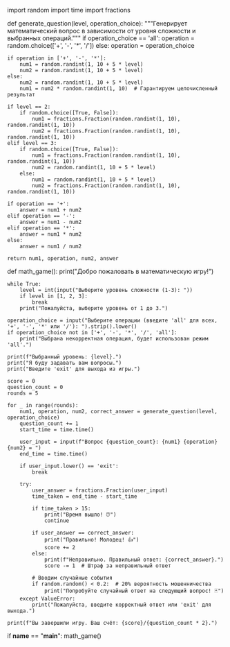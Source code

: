 import random
import time
import fractions

def generate_question(level, operation_choice):
    """Генерирует математический вопрос в зависимости от уровня сложности и выбранных операций."""
    if operation_choice == 'all':
        operation = random.choice(['+', '-', '*', '/'])
    else:
        operation = operation_choice

    if operation in ['+', '-', '*']:
        num1 = random.randint(1, 10 + 5 * level)
        num2 = random.randint(1, 10 + 5 * level)
    else:
        num2 = random.randint(1, 10 + 5 * level)
        num1 = num2 * random.randint(1, 10)  # Гарантируем целочисленный результат

    if level == 2:
        if random.choice([True, False]):
            num1 = fractions.Fraction(random.randint(1, 10), random.randint(1, 10))
            num2 = fractions.Fraction(random.randint(1, 10), random.randint(1, 10))
    elif level == 3:
        if random.choice([True, False]):
            num1 = fractions.Fraction(random.randint(1, 10), random.randint(1, 10))
            num2 = random.randint(1, 10 + 5 * level)
        else:
            num1 = random.randint(1, 10 + 5 * level)
            num2 = fractions.Fraction(random.randint(1, 10), random.randint(1, 10))

    if operation == '+':
        answer = num1 + num2
    elif operation == '-':
        answer = num1 - num2
    elif operation == '*':
        answer = num1 * num2
    else:
        answer = num1 / num2

    return num1, operation, num2, answer

def math_game():
    print("Добро пожаловать в математическую игру!")
    
    while True:
        level = int(input("Выберите уровень сложности (1-3): "))
        if level in [1, 2, 3]:
            break
        print("Пожалуйста, выберите уровень от 1 до 3.")

    operation_choice = input("Выберите операции (введите 'all' для всех, '+', '-', '*' или '/'): ").strip().lower()
    if operation_choice not in ['+', '-', '*', '/', 'all']:
        print("Выбрана некорректная операция, будет использован режим 'all'.")

    print(f"Выбранный уровень: {level}.")
    print("Я буду задавать вам вопросы.")
    print("Введите 'exit' для выхода из игры.")
    
    score = 0
    question_count = 0
    rounds = 5  

    for _ in range(rounds):
        num1, operation, num2, correct_answer = generate_question(level, operation_choice)
        question_count += 1
        start_time = time.time()
        
        user_input = input(f"Вопрос {question_count}: {num1} {operation} {num2} = ")
        end_time = time.time()

        if user_input.lower() == 'exit':
            break

        try:
            user_answer = fractions.Fraction(user_input)
            time_taken = end_time - start_time  

            if time_taken > 15:  
                print("Время вышло! ⏰")
                continue
            
            if user_answer == correct_answer:
                print("Правильно! Молодец! 👍")
                score += 2  
            else:
                print(f"Неправильно. Правильный ответ: {correct_answer}.")
                score -= 1  # Штраф за неправильный ответ

            # Вводим случайные события
            if random.random() < 0.2:  # 20% вероятность мошенничества
                print("Попробуйте случайный ответ на следующий вопрос! 🃏")
        except ValueError:
            print("Пожалуйста, введите корректный ответ или 'exit' для выхода.")

    print(f"Вы завершили игру. Ваш счёт: {score}/{question_count * 2}.")

if __name__ == "__main__":
    math_game()

